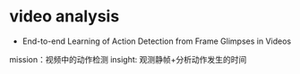 # video analysis

* End-to-end Learning of Action Detection from Frame Glimpses in Videos

mission：视频中的动作检测
insight: 观测静帧+分析动作发生的时间